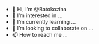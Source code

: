- 👋 Hi, I’m @Batokozina
- 👀 I’m interested in ...
- 🌱 I’m currently learning ...
- 💞️ I’m looking to collaborate on ...
- 📫 How to reach me ...

<!---
Batokozina/Batokozina is a ✨ special ✨ repository because its `README.md` (this file) appears on your GitHub profile.
You can click the Preview link to take a look at your changes.
--->
